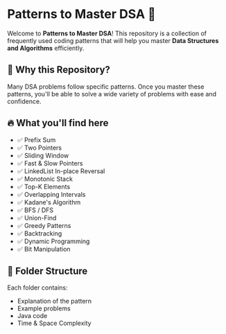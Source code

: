 # Patterns to Master DSA 🚀

Welcome to **Patterns to Master DSA**! This repository is a collection of frequently used coding patterns that will help you master **Data Structures and Algorithms** efficiently.

## 📌 Why this Repository?

Many DSA problems follow specific patterns. Once you master these patterns, you'll be able to solve a wide variety of problems with ease and confidence.

## 🔥 What you'll find here

- ✅ Prefix Sum 
- ✅ Two Pointers  
- ✅ Sliding Window   
- ✅ Fast & Slow Pointers 
- ✅ LinkedList In-place Reversal   
- ✅ Monotonic Stack  
- ✅ Top-K Elements  
- ✅ Overlapping Intervals
- ✅ Kadane's Algorithm
- ✅ BFS / DFS
- ✅ Union-Find 
- ✅ Greedy Patterns  
- ✅ Backtracking  
- ✅ Dynamic Programming 
- ✅ Bit Manipulation 

## 📂 Folder Structure

Each folder contains:
- Explanation of the pattern
- Example problems
- Java code
- Time & Space Complexity

